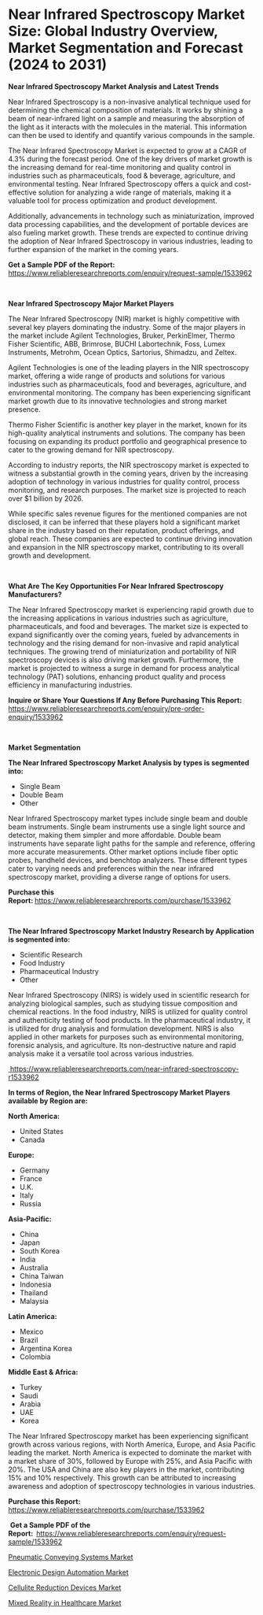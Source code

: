 <p><h1>Near Infrared Spectroscopy Market Size: Global Industry Overview, Market Segmentation and Forecast (2024 to 2031)</h1></p><p><strong>Near Infrared Spectroscopy Market Analysis and Latest Trends</strong></p>
<p><p>Near Infrared Spectroscopy is a non-invasive analytical technique used for determining the chemical composition of materials. It works by shining a beam of near-infrared light on a sample and measuring the absorption of the light as it interacts with the molecules in the material. This information can then be used to identify and quantify various compounds in the sample.</p><p>The Near Infrared Spectroscopy Market is expected to grow at a CAGR of 4.3% during the forecast period. One of the key drivers of market growth is the increasing demand for real-time monitoring and quality control in industries such as pharmaceuticals, food & beverage, agriculture, and environmental testing. Near Infrared Spectroscopy offers a quick and cost-effective solution for analyzing a wide range of materials, making it a valuable tool for process optimization and product development.</p><p>Additionally, advancements in technology such as miniaturization, improved data processing capabilities, and the development of portable devices are also fueling market growth. These trends are expected to continue driving the adoption of Near Infrared Spectroscopy in various industries, leading to further expansion of the market in the coming years.</p></p>
<p><strong>Get a Sample PDF of the Report:&nbsp;</strong> <a href="https://www.reliableresearchreports.com/enquiry/request-sample/1533962">https://www.reliableresearchreports.com/enquiry/request-sample/1533962</a></p>
<p>&nbsp;</p>
<p><strong>Near Infrared Spectroscopy Major Market Players</strong></p>
<p><p>The Near Infrared Spectroscopy (NIR) market is highly competitive with several key players dominating the industry. Some of the major players in the market include Agilent Technologies, Bruker, PerkinElmer, Thermo Fisher Scientific, ABB, Brimrose, BUCHI Labortechnik, Foss, Lumex Instruments, Metrohm, Ocean Optics, Sartorius, Shimadzu, and Zeltex.</p><p>Agilent Technologies is one of the leading players in the NIR spectroscopy market, offering a wide range of products and solutions for various industries such as pharmaceuticals, food and beverages, agriculture, and environmental monitoring. The company has been experiencing significant market growth due to its innovative technologies and strong market presence.</p><p>Thermo Fisher Scientific is another key player in the market, known for its high-quality analytical instruments and solutions. The company has been focusing on expanding its product portfolio and geographical presence to cater to the growing demand for NIR spectroscopy.</p><p>According to industry reports, the NIR spectroscopy market is expected to witness a substantial growth in the coming years, driven by the increasing adoption of technology in various industries for quality control, process monitoring, and research purposes. The market size is projected to reach over $1 billion by 2026.</p><p>While specific sales revenue figures for the mentioned companies are not disclosed, it can be inferred that these players hold a significant market share in the industry based on their reputation, product offerings, and global reach. These companies are expected to continue driving innovation and expansion in the NIR spectroscopy market, contributing to its overall growth and development.</p></p>
<p>&nbsp;</p>
<p><strong>What Are The Key Opportunities For Near Infrared Spectroscopy Manufacturers?</strong></p>
<p><p>The Near Infrared Spectroscopy market is experiencing rapid growth due to the increasing applications in various industries such as agriculture, pharmaceuticals, and food and beverages. The market size is expected to expand significantly over the coming years, fueled by advancements in technology and the rising demand for non-invasive and rapid analytical techniques. The growing trend of miniaturization and portability of NIR spectroscopy devices is also driving market growth. Furthermore, the market is projected to witness a surge in demand for process analytical technology (PAT) solutions, enhancing product quality and process efficiency in manufacturing industries.</p></p>
<p><strong>Inquire or Share Your Questions If Any Before Purchasing This Report:</strong> <a href="https://www.reliableresearchreports.com/enquiry/pre-order-enquiry/1533962">https://www.reliableresearchreports.com/enquiry/pre-order-enquiry/1533962</a></p>
<p>&nbsp;</p>
<p><strong>Market Segmentation</strong></p>
<p><strong>The Near Infrared Spectroscopy Market Analysis by types is segmented into:</strong></p>
<p><ul><li>Single Beam</li><li>Double Beam</li><li>Other</li></ul></p>
<p><p>Near Infrared Spectroscopy market types include single beam and double beam instruments. Single beam instruments use a single light source and detector, making them simpler and more affordable. Double beam instruments have separate light paths for the sample and reference, offering more accurate measurements. Other market options include fiber optic probes, handheld devices, and benchtop analyzers. These different types cater to varying needs and preferences within the near infrared spectroscopy market, providing a diverse range of options for users.</p></p>
<p><strong>Purchase this Report:&nbsp;</strong><a href="https://www.reliableresearchreports.com/purchase/1533962">https://www.reliableresearchreports.com/purchase/1533962</a></p>
<p>&nbsp;</p>
<p><strong>The Near Infrared Spectroscopy Market Industry Research by Application is segmented into:</strong></p>
<p><ul><li>Scientific Research</li><li>Food Industry</li><li>Pharmaceutical Industry</li><li>Other</li></ul></p>
<p><p>Near Infrared Spectroscopy (NIRS) is widely used in scientific research for analyzing biological samples, such as studying tissue composition and chemical reactions. In the food industry, NIRS is utilized for quality control and authenticity testing of food products. In the pharmaceutical industry, it is utilized for drug analysis and formulation development. NIRS is also applied in other markets for purposes such as environmental monitoring, forensic analysis, and agriculture. Its non-destructive nature and rapid analysis make it a versatile tool across various industries.</p></p>
<p><a href="https://www.reliableresearchreports.com/near-infrared-spectroscopy-r1533962">&nbsp;https://www.reliableresearchreports.com/near-infrared-spectroscopy-r1533962</a></p>
<p><strong>In terms of Region, the Near Infrared Spectroscopy Market Players available by Region are:</strong></p>
<p>
    <p> <strong> North America: </strong>
        <ul>
            <li>United States</li>
            <li>Canada</li>
        </ul>
        </p> 
    <p> <strong> Europe: </strong>
        <ul>
            <li>Germany</li>
            <li>France</li>
            <li>U.K.</li>
            <li>Italy</li>
            <li>Russia</li>
        </ul>
        </p> 
    <p> <strong> Asia-Pacific: </strong>
        <ul>
            <li>China</li>
            <li>Japan</li>
            <li>South Korea</li>
            <li>India</li>
            <li>Australia</li>
            <li>China Taiwan</li>
            <li>Indonesia</li>
            <li>Thailand</li>
            <li>Malaysia</li>
        </ul>
        </p> 
    <p> <strong> Latin America: </strong>
        <ul>
            <li>Mexico</li>
            <li>Brazil</li>
            <li>Argentina Korea</li>
            <li>Colombia</li>
        </ul>
        </p> 
    <p> <strong> Middle East & Africa: </strong>
        <ul>
            <li>Turkey</li>
            <li>Saudi</li>
            <li>Arabia</li>
            <li>UAE</li>
            <li>Korea</li>
        </ul>
    </p>
    </p>
<p><p>The Near Infrared Spectroscopy market has been experiencing significant growth across various regions, with North America, Europe, and Asia Pacific leading the market. North America is expected to dominate the market with a market share of 30%, followed by Europe with 25%, and Asia Pacific with 20%. The USA and China are also key players in the market, contributing 15% and 10% respectively. This growth can be attributed to increasing awareness and adoption of spectroscopy technologies in various industries.</p></p>
<p><strong>Purchase this Report: </strong><a href="https://www.reliableresearchreports.com/purchase/1533962">https://www.reliableresearchreports.com/purchase/1533962</a></p>
<p>&nbsp;<strong>Get a Sample PDF of the Report:&nbsp;&nbsp;</strong><a href="https://www.reliableresearchreports.com/enquiry/request-sample/1533962">https://www.reliableresearchreports.com/enquiry/request-sample/1533962</a></p>
<p><strong></strong></p>
<p><p><a href="https://github.com/lubmix/Market-Research-Report-List-2/blob/main/pneumatic-conveying-systems-market.md">Pneumatic Conveying Systems Market</a></p><p><a href="https://github.com/Hazelklievgspy6vdcsmu106w/Market-Research-Report-List-2/blob/main/electronic-design-automation-market.md">Electronic Design Automation Market</a></p><p><a href="https://www.linkedin.com/pulse/cellulite-reduction-devices-market-competitive-analysis-a3uwc?trackingId=h8PQYVX1QRuQC6E%2FnCX55w%3D%3D">Cellulite Reduction Devices Market</a></p><p><a href="https://www.linkedin.com/pulse/mixed-reality-healthcare-market-analysis-sze-forecasted-l0dnc?trackingId=ZxXFgjLc80QQT8H%2Fr6rnrQ%3D%3D">Mixed Reality in Healthcare Market</a></p></p>